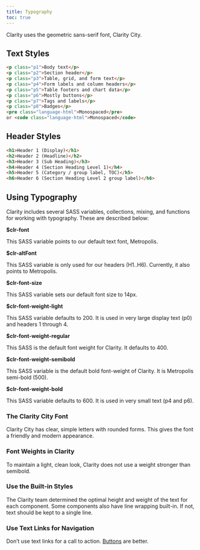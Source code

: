 ```yaml
---
title: Typography
toc: true
---
```


Clarity uses the geometric sans-serif font, Clarity City.

## Text Styles

<DocTypographyTable table="text-styles" />

<doc-code>

```html
<p class="p1">Body text</p>
<p class="p2">Section header</p>
<p class="p3">Table, grid, and form text</p>
<p class="p4">Form labels and column headers</p>
<p class="p5">Table footers and chart data</p>
<p class="p6">Mostly buttons</p>
<p class="p7">Tags and labels</p>
<p class="p8">Badges</p>
<pre class="language-html">Monospaced</pre>
or <code class="language-html">Monospaced</code>
```

</doc-code>

## Header Styles

<DocTypographyTable table="header-styles" />

<doc-code>

```html
<h1>Header 1 (Display)</h1>
<h2>Header 2 (Headline)</h2>
<h3>Header 3 (Sub Heading)</h3>
<h4>Header 4 (Section Heading Level 1)</h4>
<h5>Header 5 (Category / group label, TOC)</h5>
<h6>Header 6 (Section Heading Level 2 group label)</h6>
```

</doc-code>

## Using Typography

Clarity includes several SASS variables, collections, mixing, and functions for working with typography. These are described below:

**\$clr-font**

This SASS variable points to our default text font, Metropolis.

**\$clr-altFont**

This SASS variable is only used for our headers (H1..H6). Currently, it also points to Metropolis.

**\$clr-font-size**

This SASS variable sets our default font size to 14px.

**\$clr-font-weight-light**

This SASS variable defaults to 200. It is used in very large display text (p0) and headers 1 through 4.

**\$clr-font-weight-regular**

This SASS is the default font weight for Clarity. It defaults to 400.

**\$clr-font-weight-semibold**

This SASS variable is the default bold font-weight of Clarity. It is Metropolis semi-bold (500).

**\$clr-font-weight-bold**

This SASS variable defaults to 600. It is used in very small text (p4 and p6).

### The Clarity City Font

Clarity City has clear, simple letters with rounded forms.
This gives the font a friendly and modern appearance.

<ClrImage title="Metropolis light, regular, medium, and semibold" src="/images/foundation/typography/Typography-A-Z.png" />

### Font Weights in Clarity

To maintain a light, clean look, Clarity does not use a weight stronger than semibold.

<ClrImage title="Metropolis light, regular, medium, and semibold" src="/images/foundation/typography/Typography-Metropolis.png" />

### Use the Built-in Styles

The Clarity team determined the optimal height and weight of the text for each component. Some components also have line wrapping built-in. If not, text should be kept to a single line.

### Use Text Links for Navigation

Don’t use text links for a call to action. [Buttons](/components/buttons) are better.
